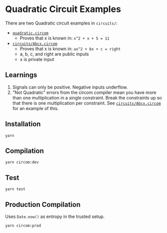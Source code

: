 # Quadratic Circuit Examples

There are two Quadratic circuit examples in `circuits/`:

* [`quadratic.circom`](./circuits/quadratic.circom)
  * Proves that x is known in: `x^2 + x + 5 = 11`
* [`circuits/Abcx.circom`](./circuits/abcx.circom)
  * Proves that x is known in: `ax^2 + bx + c = right`
  * a, b, c, and right are public inputs
  * x is private input

## Learnings

1. Signals can only be positive. Negative inputs underflow.
2. "Not Quadratic" errors from the circom compiler mean you have more than one multiplication in a single constraint. Break the constraints up so that there is one multiplication per constraint. See [`circuits/Abcx.circom`](./circuits/abcx.circom) for an example of this.

## Installation

```
yarn
```

## Compilation

```
yarn circom:dev
```

## Test

```
yarn test
```

## Production Compilation

Uses `Date.now()` as entropy in the trusted setup.

```
yarn circom:prod
```